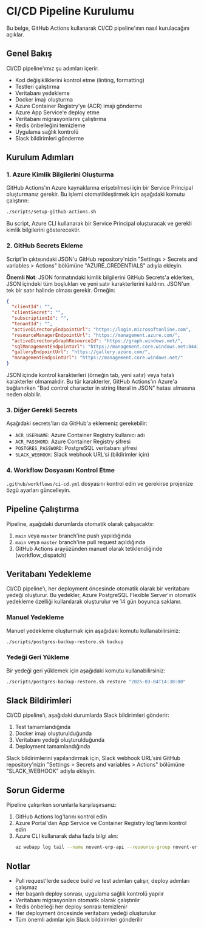 # CI/CD Pipeline Kurulumu

Bu belge, GitHub Actions kullanarak CI/CD pipeline'ının nasıl kurulacağını açıklar.

## Genel Bakış

CI/CD pipeline'ımız şu adımları içerir:

- Kod değişikliklerini kontrol etme (linting, formatting)
- Testleri çalıştırma
- Veritabanı yedekleme
- Docker imajı oluşturma
- Azure Container Registry'ye (ACR) imajı gönderme
- Azure App Service'e deploy etme
- Veritabanı migrasyonlarını çalıştırma
- Redis önbelleğini temizleme
- Uygulama sağlık kontrolü
- Slack bildirimleri gönderme

## Kurulum Adımları

### 1. Azure Kimlik Bilgilerini Oluşturma

GitHub Actions'ın Azure kaynaklarına erişebilmesi için bir Service Principal oluşturmanız gerekir. Bu işlemi otomatikleştirmek için aşağıdaki komutu çalıştırın:

```bash
./scripts/setup-github-actions.sh
```

Bu script, Azure CLI kullanarak bir Service Principal oluşturacak ve gerekli kimlik bilgilerini gösterecektir.

### 2. GitHub Secrets Ekleme

Script'in çıktısındaki JSON'u GitHub repository'nizin "Settings > Secrets and variables > Actions" bölümüne "AZURE_CREDENTIALS" adıyla ekleyin.

**Önemli Not**: JSON formatındaki kimlik bilgilerini GitHub Secrets'a eklerken, JSON içindeki tüm boşlukları ve yeni satır karakterlerini kaldırın. JSON'un tek bir satır halinde olması gerekir. Örneğin:

```json
{
  "clientId": "",
  "clientSecret": "",
  "subscriptionId": "",
  "tenantId": "",
  "activeDirectoryEndpointUrl": "https://login.microsoftonline.com",
  "resourceManagerEndpointUrl": "https://management.azure.com/",
  "activeDirectoryGraphResourceId": "https://graph.windows.net/",
  "sqlManagementEndpointUrl": "https://management.core.windows.net:8443/",
  "galleryEndpointUrl": "https://gallery.azure.com/",
  "managementEndpointUrl": "https://management.core.windows.net/"
}
```

JSON içinde kontrol karakterleri (örneğin tab, yeni satır) veya hatalı karakterler olmamalıdır. Bu tür karakterler, GitHub Actions'ın Azure'a bağlanırken "Bad control character in string literal in JSON" hatası almasına neden olabilir.

### 3. Diğer Gerekli Secrets

Aşağıdaki secrets'ları da GitHub'a eklemeniz gerekebilir:

- `ACR_USERNAME`: Azure Container Registry kullanıcı adı
- `ACR_PASSWORD`: Azure Container Registry şifresi
- `POSTGRES_PASSWORD`: PostgreSQL veritabanı şifresi
- `SLACK_WEBHOOK`: Slack webhook URL'si (bildirimler için)

### 4. Workflow Dosyasını Kontrol Etme

`.github/workflows/ci-cd.yml` dosyasını kontrol edin ve gerekirse projenize özgü ayarları güncelleyin.

## Pipeline Çalıştırma

Pipeline, aşağıdaki durumlarda otomatik olarak çalışacaktır:

1. `main` veya `master` branch'ine push yapıldığında
2. `main` veya `master` branch'ine pull request açıldığında
3. GitHub Actions arayüzünden manuel olarak tetiklendiğinde (workflow_dispatch)

## Veritabanı Yedekleme

CI/CD pipeline'ı, her deployment öncesinde otomatik olarak bir veritabanı yedeği oluşturur. Bu yedekler, Azure PostgreSQL Flexible Server'ın otomatik yedekleme özelliği kullanılarak oluşturulur ve 14 gün boyunca saklanır.

### Manuel Yedekleme

Manuel yedekleme oluşturmak için aşağıdaki komutu kullanabilirsiniz:

```bash
./scripts/postgres-backup-restore.sh backup
```

### Yedeği Geri Yükleme

Bir yedeği geri yüklemek için aşağıdaki komutu kullanabilirsiniz:

```bash
./scripts/postgres-backup-restore.sh restore "2025-03-04T14:30:00"
```

## Slack Bildirimleri

CI/CD pipeline'ı, aşağıdaki durumlarda Slack bildirimleri gönderir:

1. Test tamamlandığında
2. Docker imajı oluşturulduğunda
3. Veritabanı yedeği oluşturulduğunda
4. Deployment tamamlandığında

Slack bildirimlerini yapılandırmak için, Slack webhook URL'sini GitHub repository'nizin "Settings > Secrets and variables > Actions" bölümüne "SLACK_WEBHOOK" adıyla ekleyin.

## Sorun Giderme

Pipeline çalışırken sorunlarla karşılaşırsanız:

1. GitHub Actions log'larını kontrol edin
2. Azure Portal'dan App Service ve Container Registry log'larını kontrol edin
3. Azure CLI kullanarak daha fazla bilgi alın:
   ```bash
   az webapp log tail --name novent-erp-api --resource-group novent-erp-rg
   ```

## Notlar

- Pull request'lerde sadece build ve test adımları çalışır, deploy adımları çalışmaz
- Her başarılı deploy sonrası, uygulama sağlık kontrolü yapılır
- Veritabanı migrasyonları otomatik olarak çalıştırılır
- Redis önbelleği her deploy sonrası temizlenir
- Her deployment öncesinde veritabanı yedeği oluşturulur
- Tüm önemli adımlar için Slack bildirimleri gönderilir
